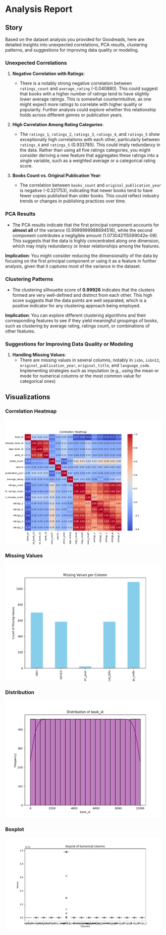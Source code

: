 # Analysis Report

## Story

Based on the dataset analysis you provided for Goodreads, here are detailed insights into unexpected correlations, PCA results, clustering patterns, and suggestions for improving data quality or modeling.

### Unexpected Correlations
1. **Negative Correlation with Ratings**: 
   - There is a notably strong negative correlation between `ratings_count` and `average_rating` (-0.040880). This could suggest that books with a higher number of ratings tend to have slightly lower average ratings. This is somewhat counterintuitive, as one might expect more ratings to correlate with higher quality or popularity. Further analysis could explore whether this relationship holds across different genres or publication years.

2. **High Correlation Among Rating Categories**:
   - The `ratings_1`, `ratings_2`, `ratings_3`, `ratings_4`, and `ratings_5` show exceptionally high correlations with each other, particularly between `ratings_4` and `ratings_5` (0.933785). This could imply redundancy in the data. Rather than using all five ratings categories, you might consider deriving a new feature that aggregates these ratings into a single variable, such as a weighted average or a categorical rating score.

3. **Books Count vs. Original Publication Year**:
   - The correlation between `books_count` and `original_publication_year` is negative (-0.321753), indicating that newer books tend to have fewer copies published than older books. This could reflect industry trends or changes in publishing practices over time.

### PCA Results
- The PCA results indicate that the first principal component accounts for **almost all** of the variance (0.9999999988694516), while the second component contributes a negligible amount (1.073042115599042e-09). This suggests that the data is highly concentrated along one dimension, which may imply redundancy or linear relationships among the features. 

**Implication**: You might consider reducing the dimensionality of the data by focusing on the first principal component or using it as a feature in further analysis, given that it captures most of the variance in the dataset.

### Clustering Patterns
- The clustering silhouette score of **0.99926** indicates that the clusters formed are very well-defined and distinct from each other. This high score suggests that the data points are well separated, which is a positive indicator for any clustering approach being employed.

**Implication**: You can explore different clustering algorithms and their corresponding features to see if they yield meaningful groupings of books, such as clustering by average rating, ratings count, or combinations of other features.

### Suggestions for Improving Data Quality or Modeling
1. **Handling Missing Values**:
   - There are missing values in several columns, notably in `isbn`, `isbn13`, `original_publication_year`, `original_title`, and `language_code`. Implementing strategies such as imputation (e.g., using the mean or mode for numerical columns or the most common value for categorical ones)

## Visualizations
### Correlation Heatmap
![Correlation Heatmap](correlation_heatmap.png)
### Missing Values
![Missing Values](missing_values.png)
### Distribution
![Distribution](distribution.png)
### Boxplot
![Boxplot](boxplot.png)
